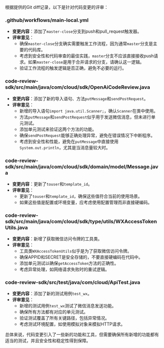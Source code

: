 根据提供的Git diff记录，以下是针对代码变更的评审：

### .github/workflows/main-local.yml
- **变更内容**：添加了`master-close`分支到push和pull_request触发器。
- **评审意见**：
  - 确保`master-close`分支确实需要触发工作流程，因为通常`master`分支是主要的代码库。
  - 考虑到安全性和代码审查的最佳实践，`master`分支不应该直接接收push请求。如果`master-close`是用于合并请求的分支，请确认这一逻辑。
  - 验证工作流程的触发逻辑是否正确，避免不必要的运行。

### code-review-sdk/src/main/java/com/cloud/sdk/OpenAiCodeReview.java
- **变更内容**：添加了新的导入语句、方法`putMessage`和`sendPostRequest`。
- **评审意见**：
  - 新增的导入语句`import java.util.Scanner;`，确认`Scanner`在类中使用。
  - 方法`putMessage`和`sendPostRequest`似乎用于发送微信消息，但未进行单元测试。
  - 添加单元测试来验证这两个方法的功能。
  - 确保`sendPostRequest`能够正确处理异常，避免在错误情况下中断程序。
  - 考虑到安全性和性能，避免在`putMessage`中直接使用`System.out.println`，尤其是当消息量较大时。

### code-review-sdk/src/main/java/com/cloud/sdk/domain/model/Message.java
- **变更内容**：更新了`touser`和`template_id`。
- **评审意见**：
  - 更新了`touser`和`template_id`，确保这些值符合当前的使用场景。
  - 如果这些值是配置或环境变量，应考虑使用配置管理而非直接硬编码。

### code-review-sdk/src/main/java/com/cloud/sdk/type/utils/WXAccessTokenUtils.java
- **变更内容**：新增了获取微信访问令牌的工具类。
- **评审意见**：
  - 工具类`WXAccessTokenUtils`似乎是为了获取微信访问令牌。
  - 确保APPID和SECRET是安全存储的，不要直接硬编码在代码中。
  - 添加单元测试以确保`getAccessToken`方法的正确性。
  - 考虑异常处理，如网络请求失败时的重试逻辑。

### code-review-sdk/src/test/java/com/cloud/ApiTest.java
- **变更内容**：添加了新的测试用例`test_wx`。
- **评审意见**：
  - 新增的测试用例`test_wx`测试了微信消息发送功能。
  - 确保所有方法都有对应的单元测试。
  - 验证测试覆盖了所有关键路径，包括异常情况。
  - 考虑测试环境配置，如使用模拟对象来模拟HTTP请求。

总体来说，代码变更引入了一些新的功能和工具，但需要确保所有新增的功能都有适当的测试，并且安全性和稳定性得到保障。